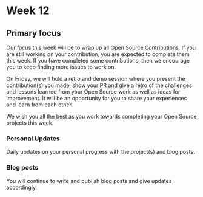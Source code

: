 # Week 12

## Primary focus

Our focus this week will be to wrap up all Open Source Contributions. If you are still working on your contribution, you are expected to complete them this week. If you have completed some contributions, then we encourage you to keep finding more issues to work on.

On Friday, we will hold a retro and demo session where you present the contribution(s) you made, show your PR and give a retro of the challenges and lessons learned from your Open Source work as well as ideas for improvement. It will be an opportunity for you to share your experiences and learn from each other.

We wish you all the best as you work towards completing your Open Source projects this week.
 
### Personal Updates

Daily updates on your personal progress with the project(s) and blog posts.

### Blog posts

You will continue to write and publish blog posts and give updates accordingly.





